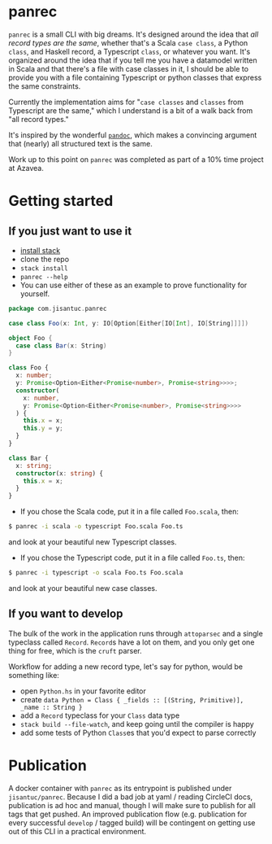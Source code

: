 # panrec

`panrec` is a small CLI with big dreams. It's designed around the idea that
*all record types are the same*,
whether that's a Scala `case class`, a Python `class`, and Haskell record,
a Typescript `class`, or whatever you want. It's organized around the idea that
if you tell me you have a datamodel written in Scala and that there's a file
with case classes in it, I should be able to provide you with a file containing
Typescript or python classes that express the same constraints.

Currently the implementation aims for "`case classes` and `classes` from Typescript
are the same," which I understand is a bit of a walk back from "all record
types."

It's inspired by the wonderful [`pandoc`](https://github.com/jgm/pandoc), which makes
a convincing argument that (nearly) all structured text is the same.

Work up to this point on `panrec` was completed as part of a 10% time project at Azavea.

# Getting started

## If you just want to use it

- [install stack](https://docs.haskellstack.org/en/stable/README/#how-to-install)
- clone the repo
- `stack install`
- `panrec --help`
- You can use either of these as an example to prove functionality for yourself.

```scala
package com.jisantuc.panrec

case class Foo(x: Int, y: IO[Option[Either[IO[Int], IO[String]]]])

object Foo {
  case class Bar(x: String)
}
```

```typescript
class Foo {
  x: number;
  y: Promise<Option<Either<Promise<number>, Promise<string>>>>;
  constructor(
    x: number,
    y: Promise<Option<Either<Promise<number>, Promise<string>>>>
  ) {
    this.x = x;
    this.y = y;
  }
}

class Bar {
  x: string;
  constructor(x: string) {
    this.x = x;
  }
}
```

- If you chose the Scala code, put it in a file called `Foo.scala`, then:

```bash
$ panrec -i scala -o typescript Foo.scala Foo.ts
```

and look at your beautiful new Typescript classes.

- If you chose the Typescript code, put it in a file called `Foo.ts`, then:

```bash
$ panrec -i typescript -o scala Foo.ts Foo.scala
```

and look at your beautiful new case classes.

## If you want to develop

The bulk of the work in the application runs through `attoparsec` and a single
typeclass called `Record`. `Record`s have a lot on them, and you only get one
thing for free, which is the `cruft` parser.

Workflow for adding a new record type, let's say for python, would be something like:

- open `Python.hs` in your favorite editor
- create `data Python = Class { _fields :: [(String, Primitive)], _name :: String }`
- add a `Record` typeclass for your `Class` data type
- `stack build --file-watch`, and keep going until the compiler is happy
- add some tests of Python `Class`es that you'd expect to parse correctly

# Publication

A docker container with `panrec` as its entrypoint is published under `jisantuc/panrec`.
Because I did a bad job at yaml / reading CircleCI docs, publication is ad hoc and manual,
though I will make sure to publish for all tags that get pushed. An improved publication flow
(e.g. publication for every successful `develop` / tagged build) will be contingent on getting
use out of this CLI in a practical environment.
